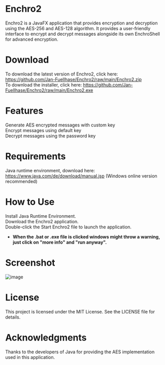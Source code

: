 # Enchro2
Enchro2 is a JavaFX application that provides encryption and decryption using the AES-256 and AES-128 algorithm. It provides a user-friendly interface to encrypt and decrypt messages alongside its own EnchroShell for advanced encryption.

# Download 
To download the latest version of Enchro2, click here: https://github.com/Jan-Fuellhase/Enchro2/raw/main/Enchro2.zip  
To download the installer, click here: https://github.com/Jan-Fuellhase/Enchro2/raw/main/Enchro2.exe  

# Features
Generate AES encrypted messages with custom key  
Encrypt messages using default key  
Decrypt messages using the password key  

# Requirements
Java runtime environment, download here: https://www.java.com/de/download/manual.jsp (Windows online version recommended)

# How to Use
Install Java Runtime Environment.  
Download the Enchro2 application.  
Double-click the Start Enchro2 file to launch the application.  
* **When the .bat or .exe file is clicked windows might throw a warning,**
**just click on "more info" and "run anyway".**

# Screenshot
![image](https://user-images.githubusercontent.com/83337095/230599499-10b6b188-b1bf-4bb9-ada4-77d1de7bae6d.png)

# License
This project is licensed under the MIT License. See the LICENSE file for details.

# Acknowledgments
Thanks to the developers of Java for providing the AES implementation used in this application.
